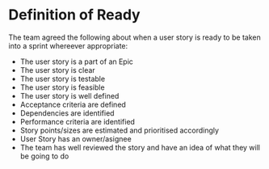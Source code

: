 # Definition of Ready
The team agreed the following about when a user story is ready to be taken into a sprint whereever appropriate:
* The user story is a part of an Epic
* The user story is clear
* The user story is testable 
* The user story is feasible
* The user story is well defined
* Acceptance criteria are defined
* Dependencies are identified 
* Performance criteria are identified
* Story points/sizes are estimated and prioritised accordingly
* User Story has an owner/asignee
* The team has well reviewed the story and have an idea of what they will be going to do 
